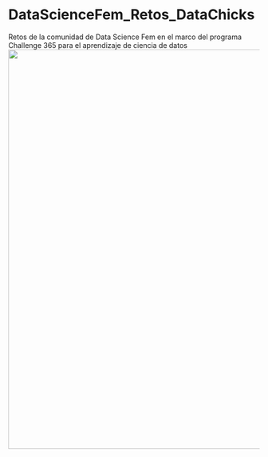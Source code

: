 # DataScienceFem_Retos_DataChicks
Retos de la comunidad de Data Science Fem en el marco del programa Challenge 365 para el aprendizaje de ciencia de datos
<img src="https://pbs.twimg.com/media/Em0D4k8W8AAIVQq.jpg" width="800">
